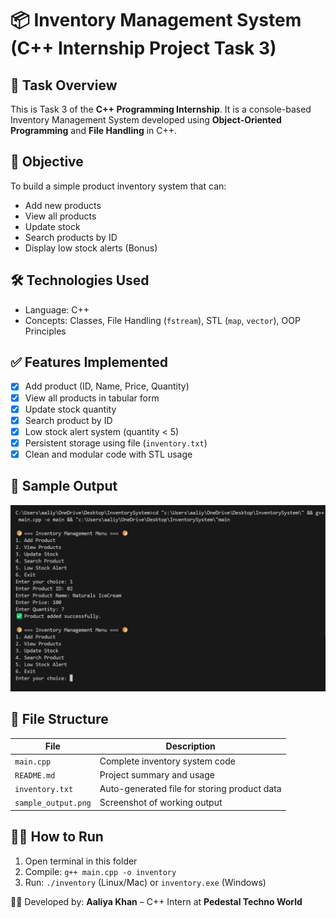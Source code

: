 # 📦 Inventory Management System (C++ Internship Project Task 3)

## 📌 Task Overview
This is Task 3 of the **C++ Programming Internship**. It is a console-based Inventory Management System developed using **Object-Oriented Programming** and **File Handling** in C++.

## 🎯 Objective
To build a simple product inventory system that can:
- Add new products
- View all products
- Update stock
- Search products by ID
- Display low stock alerts (Bonus)

## 🛠️ Technologies Used
- Language: C++
- Concepts: Classes, File Handling (`fstream`), STL (`map`, `vector`), OOP Principles

## ✅ Features Implemented
- [x] Add product (ID, Name, Price, Quantity)
- [x] View all products in tabular form
- [x] Update stock quantity
- [x] Search product by ID
- [x] Low stock alert system (quantity < 5)
- [x] Persistent storage using file (`inventory.txt`)
- [x] Clean and modular code with STL usage

## 📸 Sample Output
![Sample Output](output%20sc2.png)

## 📂 File Structure
| File                | Description |
|---------------------|-------------|
| `main.cpp`          | Complete inventory system code |
| `README.md`         | Project summary and usage |
| `inventory.txt`     | Auto-generated file for storing product data |
| `sample_output.png` | Screenshot of working output  |

## 👨‍💻 How to Run
1. Open terminal in this folder
2. Compile: `g++ main.cpp -o inventory`
3. Run: `./inventory` (Linux/Mac) or `inventory.exe` (Windows)

🧑‍💻 Developed by:
**Aaliya Khan** – C++ Intern at **Pedestal Techno World**
